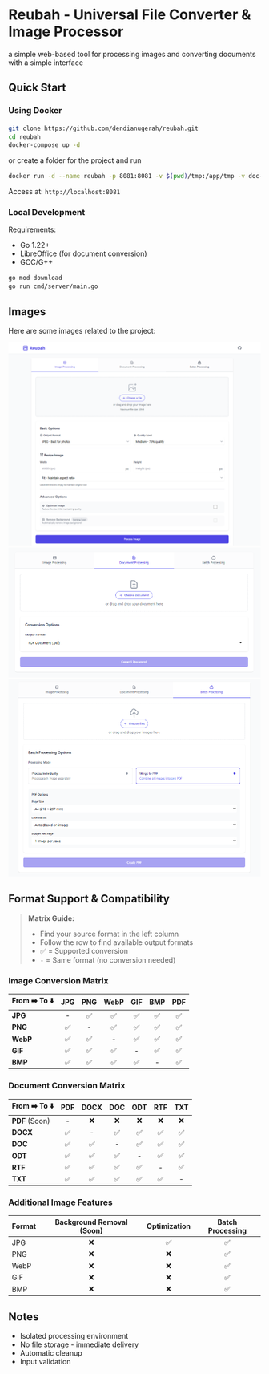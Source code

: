 # Reubah - Universal File Converter & Image Processor

a simple web-based tool for processing images and converting documents with a simple interface

## Quick Start

### Using Docker
```bash
git clone https://github.com/dendianugerah/reubah.git
cd reubah
docker-compose up -d
```
or create a folder for the project and run
```bash
docker run -d --name reubah -p 8081:8081 -v $(pwd)/tmp:/app/tmp -v doc-temp:/tmp -e PORT=8081 --restart unless-stopped ghcr.io/dendianugerah/reubah:latest
```
Access at: `http://localhost:8081`

### Local Development
Requirements:
- Go 1.22+
- LibreOffice (for document conversion)
- GCC/G++

```bash
go mod download
go run cmd/server/main.go
```

## Images

Here are some images related to the project:

![Home](static/assets/home.png)
![Document Processing](static/assets/document.png)
![Merge](static/assets/merge.png)

## Format Support & Compatibility

> **Matrix Guide:**
> - Find your source format in the left column
> - Follow the row to find available output formats
> - ✅ = Supported conversion
> - `-` = Same format (no conversion needed)

### Image Conversion Matrix

| From ➡️ To ⬇️ | JPG | PNG | WebP | GIF | BMP | PDF |
|--------------|:---:|:---:|:----:|:---:|:---:|:---:|
| **JPG**      | -   | ✅  | ✅   | ✅  | ✅  | ✅  |
| **PNG**      | ✅  | -   | ✅   | ✅  | ✅  | ✅  |
| **WebP**     | ✅  | ✅  | -    | ✅  | ✅  | ✅  |
| **GIF**      | ✅  | ✅  | ✅   | -   | ✅  | ✅  |
| **BMP**      | ✅  | ✅  | ✅   | ✅  | -   | ✅  |

### Document Conversion Matrix

| From ➡️ To ⬇️ | PDF | DOCX | DOC | ODT | RTF | TXT |
|--------------|:---:|:----:|:---:|:---:|:---:|:---:|
| **PDF** (Soon)     | -   | ❌   | ❌  | ❌  | ❌  | ❌  |
| **DOCX**     | ✅  | -    | ✅  | ✅  | ✅  | ✅  |
| **DOC**      | ✅  | ✅   | -   | ✅  | ✅  | ✅  |
| **ODT**      | ✅  | ✅   | ✅  | -   | ✅  | ✅  |
| **RTF**      | ✅  | ✅   | ✅  | ✅  | -   | ✅  |
| **TXT**      | ✅  | ✅   | ✅  | ✅  | ✅  | -   |

### Additional Image Features

| Format | Background Removal (Soon) | Optimization | Batch Processing |
|--------|:-----------------:|:------------:|:---------------:|
| JPG    | ❌                | ✅           | ✅              |
| PNG    | ❌                | ❌           | ✅              |
| WebP   | ❌                | ❌           | ✅              |
| GIF    | ❌                | ❌           | ✅              |
| BMP    | ❌                | ❌           | ✅              |

## Notes

- Isolated processing environment
- No file storage - immediate delivery
- Automatic cleanup
- Input validation